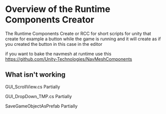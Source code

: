 # Overview of the Runtime Components Creator

The Runtime Components Create or RCC for short scripts for unity that create for 
example a button while the game is running and it will create as if you created
the button in this case in the editor

if you want to bake the navmesh at runtime use this
https://github.com/Unity-Technologies/NavMeshComponents

## What isn't working
GUI_ScrollView.cs Partially

GUI_DropDown_TMP.cs Partially

SaveGameObjectAsPrefab Partially

